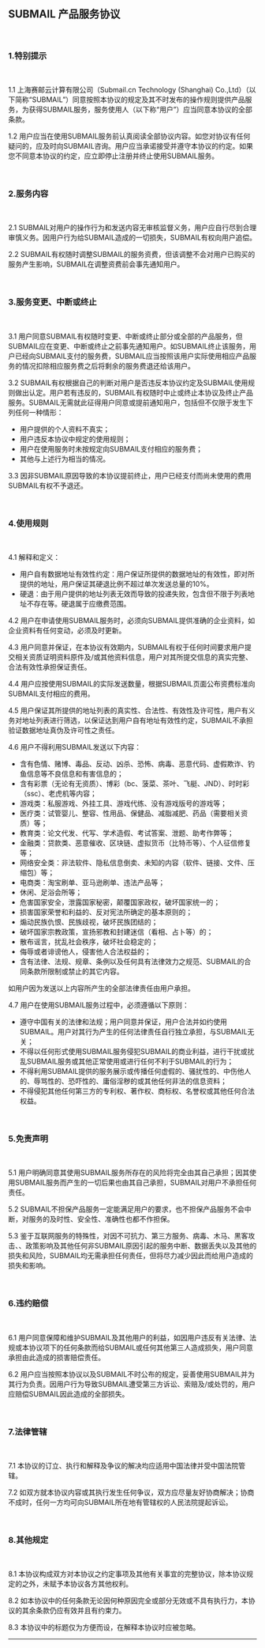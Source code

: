 ##  SUBMAIL 产品服务协议

 <br>

### **1.特别提示**

<br>

1.1 上海赛邮云计算有限公司（Submail.cn Technology (Shanghai) Co.,Ltd）（以下简称“SUBMAIL”）同意按照本协议的规定及其不时发布的操作规则提供产品服务，为获得SUBMAIL服务，服务使用人（以下称“用户”）应当同意本协议的全部条款。

 

1.2 用户应当在使用SUBMAIL服务前认真阅读全部协议内容。如您对协议有任何疑问的，应及时向SUBMAIL咨询。用户应当承诺接受并遵守本协议的约定。如果您不同意本协议的约定，应立即停止注册并终止使用SUBMAIL服务。

 <br>

### **2.服务内容**

<br>

2.1 SUBMAIL对用户的操作行为和发送内容无审核监督义务，用户应自行尽到合理审慎义务。因用户行为给SUBMAIL造成的一切损失，SUBMAIL有权向用户追偿。

 

2.2 SUBMAIL有权随时调整SUBMAIL的服务资费，但该调整不会对用户已购买的服务产生影响，SUBMAIL在调整资费前会事先通知用户。

 <br>

### **3.服务变更、中断或终止**

<br>

3.1 用户同意SUBMAIL有权随时变更、中断或终止部分或全部的产品服务，但SUBMAIL应在变更、中断或终止之前事先通知用户。如SUBMAIL终止该服务，用户已经向SUBMAIL支付的服务费，SUBMAIL应当按照该用户实际使用相应产品服务的情况扣除相应服务费之后将剩余的服务费退还给该用户。

 

3.2 SUBMAIL有权根据自己的判断对用户是否违反本协议约定及SUBMAIL使用规则做出认定。用户若有违反的，SUBMAIL有权随时中止或终止本协议及终止产品服务。SUBMAIL无需就此征得用户同意或提前通知用户，包括但不仅限于发生下列任何一种情形：

- 用户提供的个人资料不真实；
- 用户违反本协议中规定的使用规则；
- 用户在使用服务时未按规定向SUBMAIL支付相应的服务费；
- 其他与上述行为相当的情况。

 

3.3 因非SUBMAIL原因导致的本协议提前终止，用户已经支付而尚未使用的费用SUBMAIL有权不予退还。

 <br>

### **4.使用规则**

<br>

4.1 解释和定义：

 

- 用户自有数据地址有效性约定：用户保证所提供的数据地址的有效性，即对所提供的地址，用户保证其硬退比例不超过单次发送总量的10%。
- 硬退：由于用户提供的地址列表无效而导致的投递失败，包含但不限于列表地址不存在等。硬退属于应缴费范围。

 

4.2 用户在申请使用SUBMAIL服务时，必须向SUBMAIL提供准确的企业资料，如企业资料有任何变动，必须及时更新。

 

4.3 用户同意并保证，在本协议有效期内，SUBMAIL有权于任何时间要求用户提交相关资质证明资料原件及/或其他资料信息，用户对其所提交信息的真实完整、合法有效性承担保证责任。

 

4.4 用户应按使用SUBMAIL的实际发送数量，根据SUBMAIL页面公布资费标准向SUBMAIL支付相应的费用。

 

4.5 用户保证其所提供的地址列表的真实性、合法性、有效性及许可性，用户有义务对地址列表进行筛选，以保证达到用户自有地址有效性约定，SUBMAIL不承担验证数据地址真伪及许可性之责任。

 

4.6 用户不得利用SUBMAIL发送以下内容：

- 含有色情、赌博、毒品、反动、凶杀、恐怖、病毒、恶意代码、虚假欺诈、钓鱼信息等不良信息和有害信息的；
- 含有彩票（无论有无资质）、博彩（bc、菠菜、茶叶、飞艇、JND）、时时彩（ssc）、老虎机等内容；
- 游戏类：私服游戏、外挂工具、游戏代练、没有游戏版号的游戏等；
- 医疗类：试管婴儿、整容、性用品、保健品、减脂减肥、药品（需要相关资质）等；
- 教育类：论文代发、代写、学术造假、考试答案、泄题、助考作弊等；
- 金融类：贷款类、恶意催收、区块链、虚拟货币（比特币等）、个人征信修复等；
- 网络安全类：非法软件、隐私信息倒卖、未知的内容（软件、链接、文件、压缩包）等；
- 电商类：淘宝刷单、亚马逊刷单、违法产品等；
- 休闲、足浴会所等；
- 危害国家安全，泄露国家秘密，颠覆国家政权，破坏国家统一的；
- 损害国家荣誉和利益的、反对宪法所确定的基本原则的；
- 煽动民族仇恨、民族歧视，破坏民族团结的；
- 破坏国家宗教政策，宣扬邪教和封建迷信（看相、占卜等）的；
- 散布谣言，扰乱社会秩序，破坏社会稳定的；
- 侮辱或者诽谤他人，侵害他人合法权益的；
- 含有法律、法规、规章、条例以及任何具有法律效力之规范、SUBMAIL的合同条款所限制或禁止的其它内容。

如用户因为发送以上内容所产生的全部法律责任由用户承担。

 

4.7 用户在使用SUBMAIL服务过程中，必须遵循以下原则：

- 遵守中国有关的法律和法规；用户同意并保证，用户合法并如约使用SUBMAIL。用户对其行为产生的任何法律责任自行独立承担，与SUBMAIL无关；
- 不得以任何形式使用SUBMAIL服务侵犯SUBMAIL的商业利益，进行干扰或扰乱SUBMAIL服务或其他正常使用或进行任何不利于SUBMAIL的行为；
- 不得利用SUBMAIL提供的服务展示或传播任何虚假的、骚扰性的、中伤他人的、辱骂性的、恐吓性的、庸俗淫秽的或其他任何非法的信息资料；
- 不得侵犯其他任何第三方的专利权、著作权、商标权、名誉权或其他任何合法权益。

<br> 

### **5.免责声明**

<br>

5.1 用户明确同意其使用SUBMAIL服务所存在的风险将完全由其自己承担；因其使用SUBMAIL服务而产生的一切后果也由其自己承担，SUBMAIL对用户不承担任何责任。

 

5.2 SUBMAIL不担保产品服务一定能满足用户的要求，也不担保产品服务不会中断，对服务的及时性、安全性、准确性也都不作担保。

 

5.3 鉴于互联网服务的特殊性，对因不可抗力、第三方服务、病毒、木马、黑客攻击、、政策影响及其他任何非SUBMAIL原因引起的服务中断、数据丢失以及其他的损失和风险，SUBMAIL均无需承担任何责任，但将尽力减少因此而给用户造成的损失和影响。

 <br>

### **6.违约赔偿**

<br>

6.1 用户同意保障和维护SUBMAIL及其他用户的利益，如因用户违反有关法律、法规或本协议项下的任何条款而给SUBMAIL或任何其他第三人造成损失，用户同意承担由此造成的损害赔偿责任。

 

6.2 用户应当按照本协议以及SUBMAIL不时公布的规定，妥善使用SUBMAIL并为其行为负责。因用户行为导致SUBMAIL遭受第三方诉讼、索赔及/或处罚的，用户应赔偿SUBMAIL因此造成的全部损失。

 <br>

### **7.法律管辖**

<br>

7.1 本协议的订立、执行和解释及争议的解决均应适用中国法律并受中国法院管辖。

 

7.2 如双方就本协议内容或其执行发生任何争议，双方应尽量友好协商解决；协商不成时，任何一方均可向SUBMAIL所在地有管辖权的人民法院提起诉讼。

 <br>

### **8.其他规定**

<br>

8.1 本协议构成双方对本协议之约定事项及其他有关事宜的完整协议，除本协议规定的之外，未赋予本协议各方其他权利。

 

8.2 如本协议中的任何条款无论因何种原因完全或部分无效或不具有执行力，本协议的其余条款仍应有效并且有约束力。

 

8.3 本协议中的标题仅为方便而设，在解释本协议时应被忽略。

 

------